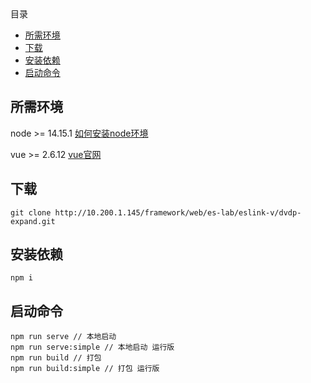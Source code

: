<!-- START doctoc generated TOC please keep comment here to allow auto update -->
<!-- DON'T EDIT THIS SECTION, INSTEAD RE-RUN doctoc TO UPDATE -->
<div class="help-menu pos-f">目录</div>

- [所需环境](#%E6%89%80%E9%9C%80%E7%8E%AF%E5%A2%83)
- [下载](#%E4%B8%8B%E8%BD%BD)
- [安装依赖](#%E5%AE%89%E8%A3%85%E4%BE%9D%E8%B5%96)
- [启动命令](#%E5%90%AF%E5%8A%A8%E5%91%BD%E4%BB%A4)

<!-- END doctoc generated TOC please keep comment here to allow auto update -->

## 所需环境
node >= 14.15.1 [如何安装node环境](/help/HowToDeployNode)

vue >= 2.6.12 [vue官网](https://cn.vuejs.org/)

## 下载
```
git clone http://10.200.1.145/framework/web/es-lab/eslink-v/dvdp-expand.git
```

## 安装依赖
```
npm i 
```

## 启动命令
```
npm run serve // 本地启动
npm run serve:simple // 本地启动 运行版
npm run build // 打包
npm run build:simple // 打包 运行版
```
